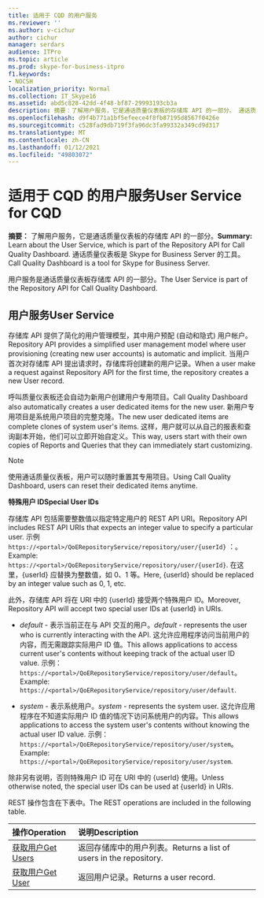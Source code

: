 ```yaml
---
title: 适用于 CQD 的用户服务
ms.reviewer: ''
ms.author: v-cichur
author: cichur
manager: serdars
audience: ITPro
ms.topic: article
ms.prod: skype-for-business-itpro
f1.keywords:
- NOCSH
localization_priority: Normal
ms.collection: IT_Skype16
ms.assetid: abd5c828-42dd-4f48-bf87-29993193cb3a
description: 摘要：了解用户服务，它是通话质量仪表板的存储库 API 的一部分。 通话质量仪表板是 Skype for Business Server 的工具。
ms.openlocfilehash: d9f4b771a1bf5efeece4f8fb87195d8567f0426e
ms.sourcegitcommit: c528fad9db719f3fa96dc3fa99332a349cd9d317
ms.translationtype: MT
ms.contentlocale: zh-CN
ms.lasthandoff: 01/12/2021
ms.locfileid: "49803072"
---
```

# <a name="user-service-for-cqd"></a><span data-ttu-id="f0b80-104">适用于 CQD 的用户服务</span><span class="sxs-lookup"><span data-stu-id="f0b80-104">User Service for CQD</span></span>
 
<span data-ttu-id="f0b80-105">**摘要：** 了解用户服务，它是通话质量仪表板的存储库 API 的一部分。</span><span class="sxs-lookup"><span data-stu-id="f0b80-105">**Summary:** Learn about the User Service, which is part of the Repository API for Call Quality Dashboard.</span></span> <span data-ttu-id="f0b80-106">通话质量仪表板是 Skype for Business Server 的工具。</span><span class="sxs-lookup"><span data-stu-id="f0b80-106">Call Quality Dashboard is a tool for Skype for Business Server.</span></span>
  
<span data-ttu-id="f0b80-107">用户服务是通话质量仪表板存储库 API 的一部分。</span><span class="sxs-lookup"><span data-stu-id="f0b80-107">The User Service is part of the Repository API for Call Quality Dashboard.</span></span>
  
## <a name="user-service"></a><span data-ttu-id="f0b80-108">用户服务</span><span class="sxs-lookup"><span data-stu-id="f0b80-108">User Service</span></span>

<span data-ttu-id="f0b80-109">存储库 API 提供了简化的用户管理模型，其中用户预配 (自动和隐式) 用户帐户。</span><span class="sxs-lookup"><span data-stu-id="f0b80-109">Repository API provides a simplified user management model where user provisioning (creating new user accounts) is automatic and implicit.</span></span> <span data-ttu-id="f0b80-110">当用户首次对存储库 API 提出请求时，存储库将创建新的用户记录。</span><span class="sxs-lookup"><span data-stu-id="f0b80-110">When a user make a request against Repository API for the first time, the repository creates a new User record.</span></span> 
  
<span data-ttu-id="f0b80-111">呼叫质量仪表板还会自动为新用户创建用户专用项目。</span><span class="sxs-lookup"><span data-stu-id="f0b80-111">Call Quality Dashboard also automatically creates a user dedicated items for the new user.</span></span> <span data-ttu-id="f0b80-112">新用户专用项目是系统用户项目的完整克隆。</span><span class="sxs-lookup"><span data-stu-id="f0b80-112">The new user dedicated items are complete clones of system user's items.</span></span> <span data-ttu-id="f0b80-113">这样，用户就可以从自己的报表和查询副本开始，他们可以立即开始自定义。</span><span class="sxs-lookup"><span data-stu-id="f0b80-113">This way, users start with their own copies of Reports and Queries that they can immediately start customizing.</span></span> 
  
> [!NOTE]
> <span data-ttu-id="f0b80-114">使用通话质量仪表板，用户可以随时重置其专用项目。</span><span class="sxs-lookup"><span data-stu-id="f0b80-114">Using Call Quality Dashboard, users can reset their dedicated items anytime.</span></span> 
  
 <span data-ttu-id="f0b80-115">**特殊用户 ID**</span><span class="sxs-lookup"><span data-stu-id="f0b80-115">**Special User IDs**</span></span>
  
<span data-ttu-id="f0b80-116">存储库 API 包括需要整数值以指定特定用户的 REST API URI。</span><span class="sxs-lookup"><span data-stu-id="f0b80-116">Repository API includes REST API URIs that expects an integer value to specify a particular user.</span></span> <span data-ttu-id="f0b80-117">示例  `https://<portal>/QoERepositoryService/repository/user/{userId}` ：。</span><span class="sxs-lookup"><span data-stu-id="f0b80-117">Example:  `https://<portal>/QoERepositoryService/repository/user/{userId}`.</span></span> <span data-ttu-id="f0b80-118">在这里，{userId} 应替换为整数值，如 0、1 等。</span><span class="sxs-lookup"><span data-stu-id="f0b80-118">Here, {userId} should be replaced by an integer value such as 0, 1, etc.</span></span>
  
<span data-ttu-id="f0b80-119">此外，存储库 API 将在 URI 中的 {userId} 接受两个特殊用户 ID。</span><span class="sxs-lookup"><span data-stu-id="f0b80-119">Moreover, Repository API will accept two special user IDs at {userId} in URIs.</span></span>
  
-  <span data-ttu-id="f0b80-120">*default*  - 表示当前正在与 API 交互的用户。</span><span class="sxs-lookup"><span data-stu-id="f0b80-120">*default*  - represents the user who is currently interacting with the API.</span></span> <span data-ttu-id="f0b80-121">这允许应用程序访问当前用户的内容，而无需跟踪实际用户 ID 值。</span><span class="sxs-lookup"><span data-stu-id="f0b80-121">This allows applications to access current user's contents without keeping track of the actual user ID value.</span></span> <span data-ttu-id="f0b80-122">示例：`https://<portal>/QoERepositoryService/repository/user/default`。</span><span class="sxs-lookup"><span data-stu-id="f0b80-122">Example: `https://<portal>/QoERepositoryService/repository/user/default`.</span></span>
    
-  <span data-ttu-id="f0b80-123">*system*  - 表示系统用户。</span><span class="sxs-lookup"><span data-stu-id="f0b80-123">*system*  - represents the system user.</span></span> <span data-ttu-id="f0b80-124">这允许应用程序在不知道实际用户 ID 值的情况下访问系统用户的内容。</span><span class="sxs-lookup"><span data-stu-id="f0b80-124">This allows applications to access the system user's contents without knowing the actual user ID value.</span></span> <span data-ttu-id="f0b80-125">示例：`https://<portal>/QoERepositoryService/repository/user/system`。</span><span class="sxs-lookup"><span data-stu-id="f0b80-125">Example: `https://<portal>/QoERepositoryService/repository/user/system`.</span></span>
    
<span data-ttu-id="f0b80-126">除非另有说明，否则特殊用户 ID 可在 URI 中的 {userId} 使用。</span><span class="sxs-lookup"><span data-stu-id="f0b80-126">Unless otherwise noted, the special user IDs can be used at {userId} in URIs.</span></span> 
  
<span data-ttu-id="f0b80-127">REST 操作包含在下表中。</span><span class="sxs-lookup"><span data-stu-id="f0b80-127">The REST operations are included in the following table.</span></span>
  
|<span data-ttu-id="f0b80-128">**操作**</span><span class="sxs-lookup"><span data-stu-id="f0b80-128">**Operation**</span></span>|<span data-ttu-id="f0b80-129">**说明**</span><span class="sxs-lookup"><span data-stu-id="f0b80-129">**Description**</span></span>|
|:-----|:-----|
|[<span data-ttu-id="f0b80-130">获取用户</span><span class="sxs-lookup"><span data-stu-id="f0b80-130">Get Users</span></span>](get-users.md) <br/> |<span data-ttu-id="f0b80-131">返回存储库中的用户列表。</span><span class="sxs-lookup"><span data-stu-id="f0b80-131">Returns a list of users in the repository.</span></span>  <br/> |
|[<span data-ttu-id="f0b80-132">获取用户</span><span class="sxs-lookup"><span data-stu-id="f0b80-132">Get User</span></span>](get-user.md) <br/> |<span data-ttu-id="f0b80-133">返回用户记录。</span><span class="sxs-lookup"><span data-stu-id="f0b80-133">Returns a user record.</span></span>  <br/> |
   

